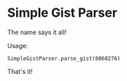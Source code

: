 # Simple Gist Parser
 
The name says it all!

Usage:

    SimpleGistParser.parse_gist(6068276)

That's it!

